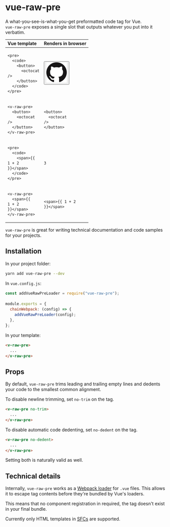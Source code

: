 # vue-raw-pre

A what-you-see-is-what-you-get preformatted code tag for Vue.  
`vue-raw-pre` exposes a single slot that outputs whatever you put into it verbatim.

<!-- prettier-ignore-start -->
| Vue template | Renders in browser |
| :--- | :--- |
| <pre><code>&lt;pre&gt;</code><br><code>&nbsp;&nbsp;&lt;code&gt;</code><br><code>&nbsp;&nbsp;&nbsp;&nbsp;&lt;button&gt;</code><br><code>&nbsp;&nbsp;&nbsp;&nbsp;&nbsp;&nbsp;&lt;octocat /&gt;</code><br><code>&nbsp;&nbsp;&nbsp;&nbsp;&lt;/button&gt;</code><br><code>&nbsp;&nbsp;&lt;/code&gt;</code><br><code>&lt;/pre&gt;</code></pre> | <pre><code><button>![Octocat mark image](https://github.com/Etheryte/vue-raw-pre/raw/master/mark.png)</button></code></pre> |
| <pre><code>&lt;v-raw-pre&gt;</code><br><code>&nbsp;&nbsp;&lt;button&gt;</code><br><code>&nbsp;&nbsp;&nbsp;&nbsp;&lt;octocat /&gt;</code><br><code>&nbsp;&nbsp;&lt;/button&gt;</code><br><code>&lt;/v-raw-pre&gt;</code></pre> | <pre><code>&lt;button&gt;</code><br><code>&nbsp;&nbsp;&lt;octocat /&gt;</code><br><code>&lt;/button&gt;</code></pre> |
| <pre><code>&lt;pre&gt;</code><br><code>&nbsp;&nbsp;&lt;code&gt;</code><br><code>&nbsp;&nbsp;&nbsp;&nbsp;&lt;span&gt;{{ 1 + 2 }}&lt;/span&gt;</code><br><code>&nbsp;&nbsp;&lt;/code&gt;</code><br><code>&lt;/pre&gt;</code></pre> | <pre><code><span>3</span></code></pre> |
| <pre><code>&lt;v-raw-pre&gt;</code><br><code>&nbsp;&nbsp;&lt;span&gt;{{ 1 + 2 }}&lt;/span&gt;</code><br><code>&lt;/v-raw-pre&gt;</code></pre> | <pre><code>&lt;span&gt;{{ 1 + 2 }}&lt;/span&gt;</code></pre> |
<!-- prettier-ignore-end -->

`vue-raw-pre` is great for writing technical documentation and code samples for your projects.

## Installation

In your project folder:

```sh
yarn add vue-raw-pre --dev
```

In `vue.config.js`:

```js
const addVueRawPreLoader = require("vue-raw-pre");

module.exports = {
  chainWebpack: (config) => {
    addVueRawPreLoader(config);
  },
};
```

In your template:

```html
<v-raw-pre>
  ...
</v-raw-pre>
```

## Props

By default, `vue-raw-pre` trims leading and trailing empty lines and dedents your code to the smallest common alignment.

To disable newline trimming, set `no-trim` on the tag.

```html
<v-raw-pre no-trim>
  ...
</v-raw-pre>
```

To disable automatic code dedenting, set `no-dedent` on the tag.

```html
<v-raw-pre no-dedent>
  ...
</v-raw-pre>
```

Setting both is naturally valid as well.

## Technical details

Internally, `vue-raw-pre` works as a [Webpack loader](https://webpack.js.org/loaders/) for `.vue` files. This allows it to escape tag contents before they're bundled by Vue's loaders.

This means that no component registration in required, the tag doesn't exist in your final bundle.

Currently only HTML templates in [SFCs](https://vuejs.org/v2/guide/single-file-components.html) are supported.
